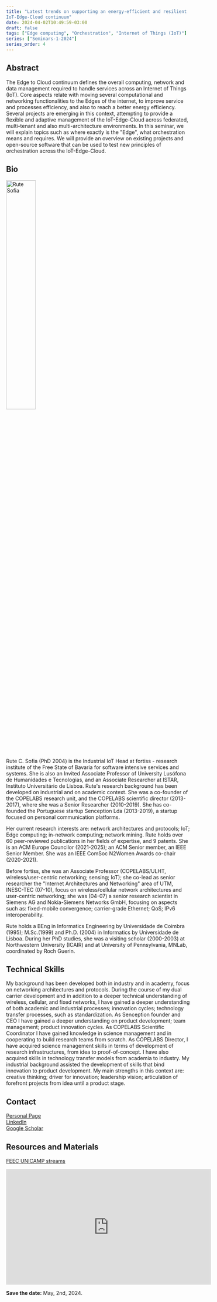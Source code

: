 ```yaml
---
title: "Latest trends on supporting an energy-efficient and resilient
IoT-Edge-Cloud continuum"
date: 2024-04-02T10:49:59-03:00
draft: false
tags: ["Edge computing", "Orchestration", "Internet of Things (IoT)"]
series: ["Seminars-1-2024"]
series_order: 4
---
```


## Abstract

The Edge to Cloud continuum defines the overall computing, network and data management required to handle services across an Internet of Things (IoT). Core aspects relate with moving several computational and networking functionalities to the Edges of the internet, to improve service and processes efficiency, and also to reach a better energy efficiency. Several projects are emerging in this context, attempting to provide a flexible and adaptive management of the IoT-Edge-Cloud across federated, multi-tenant and also multi-architecture environments. In this seminar, we will explain topics such as where exactly is the "Edge", what orchestration means and requires. We will provide an overview on existing projects and open-source software that can be used to test new principles of orchestration across the IoT-Edge-Cloud.

## Bio

<img alt="Rute Sofia" src="/seminars/seminars-1-2024/4/rute_sofia.png" style="width: 40%; height: 160x;">

Rute C. Sofia (PhD 2004) is the Industrial IoT Head at fortiss - research institute of the Free State of Bavaria for software intensive services and systems. She is also an Invited Associate Professor of University Lusófona de Humanidades e Tecnologias,  and an Associate Researcher at ISTAR, Instituto Universitário de Lisboa. Rute's research background has been developed on industrial and on academic context. She was a co-founder of the COPELABS research unit, and the COPELABS scientific director (2013-2017), where she was a Senior Researcher (2010-2019).  She has co-founded the Portuguese startup Senception Lda (2013-2019), a startup focused on personal communication platforms.

Her current research interests are: network architectures and protocols; IoT; Edge computing; in-network computing; network mining. Rute holds over 60 peer-reviewed publications in her fields of expertise, and 9 patents. She is an ACM Europe Councilor (2021-2025); an ACM Senior member, an IEEE Senior Member. She was an IEEE ComSoc N2Women Awards co-chair (2020-2021).

Before fortiss, she was an Associate Professor (COPELABS/ULHT, wireless/user-centric networking; sensing; IoT); she co-lead as senior researcher the "Internet Architectures and Networking" area of UTM, INESC-TEC (07-10), focus on wireless/cellular network architectures and user-centric networking; she was (04-07) a senior research scientist in Siemens AG and Nokia-Siemens Networks GmbH, focusing on aspects such as: fixed-mobile convergence; carrier-grade Ethernet; QoS; IPv6 interoperability.

Rute holds a BEng in Informatics Engineering by Universidade de Coimbra (1995); M.Sc.(1999) and Ph.D. (2004) in Informatics by Universidade de Lisboa. During her PhD studies, she was a visiting scholar (2000-2003) at Northwestern University (ICAIR) and at University of Pennsylvania, MNLab, coordinated by Roch Guerin.


## Technical Skills
My background has been developed both in industry and in academy, focus on networking architectures and protocols. During the course of my dual carrier development and in addition to a deeper technical understanding of wireless, cellular, and fixed networks, I have gained a deeper understanding of both academic and industrial processes; innovation cycles; technology transfer processes, such as standardization. As Senception founder and CEO I have gained a deeper understanding on product development; team management; product innovation cycles. As COPELABS Scientific Coordinator I have gained knowledge in science management and in cooperating to build research teams from scratch. As COPELABS Director, I have acquired science management skills in terms of development of research infrastructures, from idea to proof-of-concept. I have also acquired skills in technology transfer models from academia to industry. My industrial background assisted the development of skills that bind innovation to product development. My main strengths in this context are: creative thinking; driver for innovation; leadership vision; articulation of forefront projects from idea until a product stage.


## Contact
[Personal Page](https://www.rutesofia.com/about) \
[LinkedIn](https://www.linkedin.com/in/rutesofia/?originalSubdomain=de) \
[Google Scholar](https://scholar.google.com/citations?user=_tCANFgAAAAJ&hl=pt-BR&oi=ao)



## Resources and Materials

[FEEC UNICAMP streams](https://www.youtube.com/@feec-unicamp/streams)

<iframe width="560" height="315" src="https://www.youtube.com/embed/c1vPfoI5Q-k" title="YouTube video player" frameborder="0" allow="accelerometer; autoplay; clipboard-write; encrypted-media; gyroscope; picture-in-picture; web-share" allowfullscreen></iframe>

**Save the date:** May, 2nd, 2024.
